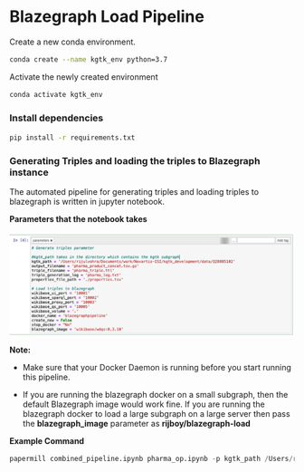 # Blazegraph Load Pipeline

Create a new conda environment.

```bash
conda create --name kgtk_env python=3.7
```

Activate the newly created environment

```bash
conda activate kgtk_env
```

### Install dependencies

```bash
pip install -r requirements.txt
```

### Generating Triples and loading the triples to Blazegraph instance

The automated pipeline for generating triples and loading triples to blazegraph is written in jupyter notebook.

**Parameters that the notebook takes**

![parameters](./documentation_images/triple_load_parameters.jpeg)



**Note:** 

* Make sure that your Docker Daemon is running before you start running this pipeline.

* If you are running the blazegraph docker on a small subgraph, then the default Blazegraph image would work fine. If you are running the blazegraph docker to load a large subgraph on a large server then pass the **blazegraph_image** parameter as **rijboy/blazegraph-load**

**Example Command**

```python
papermill combined_pipeline.ipynb pharma_op.ipynb -p kgtk_path /Users/rijulvohra/Documents/work/Novartis-ISI/kgtk_development/data/Q28885102 -p output_filename pharma_combined_concat.tsv.gz -p triple_filename pharma_combined_triple.ttl -p triple_generation_log pharma_combined_log.txt -p properties_file_path ./properties.tsv -p wikibase_volume . -p create_new True -p docker_name blazegraphpipeline
```











